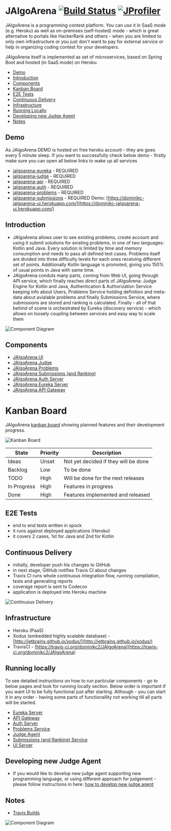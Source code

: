# JAlgoArena [![Build Status](https://travis-ci.org/dominikc2/JAlgoArena.svg?branch=master)](https://travis-ci.org/dominikc2/JAlgoArena) [![JProfiler](https://github.com/dominikc2/JAlgoArena/raw/master/design/jprofiler_small.png)](http://www.ej-technologies.com/products/jprofiler/overview.html)

JAlgoArena is a programming contest platform. You can use it in SaaS mode (e.g. Heroku) as well as on-premises (self-hosted) mode - which is great alternative to portals like HackerRank and others - when you are limited to only own infrastructure or you just don't want to pay for external service or help in organizing coding contest for your developers.

JAlgoArena itself is implemented as set of microservices, based on Spring Boot and hosted (in SaaS mode) on Heroku.

- [Demo](#demo)
- [Introduction](#introduction)
- [Components](#components)
- [Kanban Board](#kanban-board)
- [E2E Tests](#e2e-tests)
- [Continuous Delivery](#continuous-delivery)
- [Infrastructure](#infrastructure)
- [Running Locally](#running-locally)
- [Developing new Judge Agent](#developing-new-judge-agent)
- [Notes](#notes)

## Demo

As JAlgoArena DEMO is hosted on free heroku account - they are goes every 5 minute sleep. If you want to successfully check below demo - firstly make sure you can open all below links to wake up all services

* [jalgoarena-eureka](https://dominikc-jalgoarena-eureka.herokuapp.com) - REQUIRED
* [jalgoarena-judge](https://dominikc-jalgoarena-judge.herokuapp.com) - REQUIRED
* [jalgoarena-api](https://dominikc-jalgoarena-api.herokuapp.com) - REQUIRED
* [jalgoarena-auth](https://dominikc-jalgoarena-auth.herokuapp.com) - REQUIRED
* [jalgoarena-problems](https://dominikc-jalgoarena-problems.herokuapp.com) - REQUIRED
* [jalgoarena-submissions](https://dominikc-jalgoarena-subm.herokuapp.com) - REQUIRED
Demo: [https://dominikc-jalgoarena-ui.herokuapp.com/](https://dominikc-jalgoarena-ui.herokuapp.com/)

## Introduction

- JAlgoArena allows user to see existing problems, create account and using it submit solutions for existing problems, in one of two languages: Kotlin and Java. Every solution is limited by time and memory consumption and needs to pass all defined test cases. Problems itself are divided into three difficulty levels for each ones receiving different set of points. Additionally Kotlin language is promoted, giving you 150% of usual points in Java with same time.
- JAlgoArena conduts many parts, coming from Web UI, going through API service, which finally reaches direct parts of JAlgoArena: Judge Engine for Kotlin and Java, Authentication & Authorization Service keeping info about Users, Problems Service holding definition and meta-data about avialable problems and finally Submissions Service, where submissions are stored and ranking is calculated. Finally - all of that behind of scene is orchestrated by Eureka (discovery service) - which allows on loosely coupling between services and easy way to scale them

![Component Diagram](https://github.com/dominikc2/JAlgoArena/raw/master/design/component_diagram.png)

## Components

- [JAlgoArena UI](https://github.com/dominikc2/JAlgoArena-UI)
- [JAlgoArena Judge](https://github.com/dominikc2/JAlgoArena-Judge)
- [JAlgoArena Problems](https://github.com/dominikc2/JAlgoArena-Problems)
- [JAlgoArena Submissions (and Ranking)](https://github.com/dominikc2/JAlgoArena-Submissions)
- [JAlgoArena Auth Server](https://github.com/dominikc2/JAlgoArena-Auth)
- [JAlgoArena Eureka Server](https://github.com/dominikc2/JAlgoArena-Eureka)
- [JAlgoArena API Gateway](https://github.com/dominikc2/JAlgoArena-API)

# Kanban Board

JAlgoArena [kanban board](https://github.com/dominikc2/JAlgoArena/projects/1) showing planned features and their development progress.

![Kanban Board](https://github.com/dominikc2/JAlgoArena/blob/master/design/JAlgoArena-Project.png)

| State | Priority | Description |
| ------------- | ------------- | ------------- |
| Ideas | Unset | Not yet decided if they will be done |
| Backlog | Low | To be done |
| TODO | High | Will be done for the next releases |
| In Progress | High | Features in progress |
| Done | High | Features implemented and released |

## E2E Tests

- end to end tests written in spock
- it runs against deployed applications (Heroku)
- it covers 2 cases, 1st for Java and 2nd for Kotlin

## Continuous Delivery

- initially, developer push his changes to GitHub
- in next stage, GitHub notifies Travis CI about changes
- Travis CI runs whole continuous integration flow, running compilation, tests and generating reports
- coverage report is sent to Codecov
- application is deployed into Heroku machine

![Continuous Delivery](https://github.com/dominikc2/JAlgoArena/raw/master/design/continuous_delivery.png)

## Infrastructure

- Heroku (PaaS)
- Xodus (embedded highly scalable database) - [http://jetbrains.github.io/xodus/](http://jetbrains.github.io/xodus/)
- TravisCI - [https://travis-ci.org/dominikc2/JAlgoArena](https://travis-ci.org/dominikc2/JAlgoArena)

## Running locally

To see detailed instructions on how to run particular components - go to below pages and look for running locally section. Below order is important if you want UI to be fully functional just after starting. Although - you can start it in any order - having some parts of functionallity not working till all parts will be started.
* [Eureka Server](https://github.com/dominikc2/JAlgoArena-Eureka)
* [API Gateway](https://github.com/dominikc2/JAlgoArena-API)
* [Auth Server](https://github.com/dominikc2/JAlgoArena-Auth)
* [Problems Service](https://github.com/dominikc2/JAlgoArena-Problems)
* [Judge Agent](https://github.com/dominikc2/JAlgoArena-Judge)
* [Submissions (and Ranking) Service](https://github.com/dominikc2/JAlgoArena-Submissions)
* [UI Server](https://github.com/dominikc2/JAlgoArena-UI)

## Developing new Judge Agent

- If you would like to develop new judge agent supporting new programming language, or using different approach for judgement - please follow instructions in here: [how to develop new judge agent](https://github.com/dominikc2/JAlgoArena/wiki/Implementing-new-Judge-Agent)

## Notes
- [Travis Builds](https://travis-ci.org/dominikc2)

![Component Diagram](https://github.com/dominikc2/JAlgoArena/raw/master/design/JAlgoArena_Logo.png)
